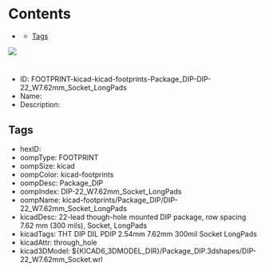 



Contents
========

* [](#)
	* [Tags](#tags)
  
![][im]
# 

- ID: FOOTPRINT-kicad-kicad-footprints-Package_DIP-DIP-22_W7.62mm_Socket_LongPads
- Name: 
- Description: 

## Tags

- hexID: 
- oompType: FOOTPRINT
- oompSize: kicad
- oompColor: kicad-footprints
- oompDesc: Package_DIP
- oompIndex: DIP-22_W7.62mm_Socket_LongPads
- oompName: kicad-footprints/Package_DIP/DIP-22_W7.62mm_Socket_LongPads
- kicadDesc: 22-lead though-hole mounted DIP package, row spacing 7.62 mm (300 mils), Socket, LongPads
- kicadTags: THT DIP DIL PDIP 2.54mm 7.62mm 300mil Socket LongPads
- kicadAttr: through_hole
- kicad3DModel: ${KICAD6_3DMODEL_DIR}/Package_DIP.3dshapes/DIP-22_W7.62mm_Socket.wrl



[im]: image.png
